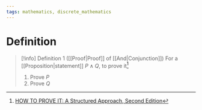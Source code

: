 ```yaml
---
tags: mathematics, discrete_mathematics
---
```


# Definition

> [!info] Definition 1 ([[Proof|Proof]] of [[And|Conjunction]])
> For a [[Proposition|statement]] $P \land Q$, to prove it[^1]
> 1) Prove $P$
> 2) Prove $Q$

[^1]: [HOW TO PROVE IT: A Structured Approach, Second Edition](zotero://open-pdf/library/items/THI2Q4PN?page=138)